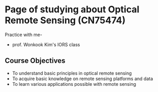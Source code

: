 # Page of studying about Optical Remote Sensing (CN75474)

Practice with me-

* prof. Wonkook Kim's IORS class

## Course Objectives
* To understand basic principles in optical remote sensing 
* To acquire basic knowledge on remote sensing platforms and data
* To learn various applications possible with remote sensing

